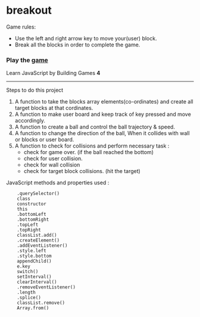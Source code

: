 # breakout
 
Game rules:
- Use the left and right arrow key to move your(user) block.
- Break all the blocks in order to complete the game.

### Play the [game](https://kiran0r0patil.github.io/breakout/) 

Learn JavaScript by Building Games **4**

---

Steps to do this project

1. A function to take the blocks array elements(co-ordinates) and create all target blocks at that cordinates.
2. A function to make user board and keep track of key pressed and move accordingly.
3. A function to create a ball and control the ball trajectory & speed.
4. A function to change the direction of the ball, When it collides with  wall or blocks or user board.
5. A function to check for collisions and perform necessary task :
    - check for game over. (if the ball reached the bottom)
    - check for user collision.
    - check for wall collision
    - check for target block collisions. (hit the target)

JavaScript methods and properties used :
```
    .querySelector()
    class
    constructor
    this
    .bottomLeft
    .bottomRight
    .topLeft
    .topRight
    classList.add()
    .createElement()
    .addEventListener()
    .style.left
    .style.bottom
    appendChild()
    e.key
    switch()
    setInterval()
    clearInterval()
    .removeEventListener()
    .length
    .splice()
    classList.remove()
    Array.from()
```